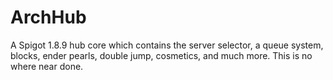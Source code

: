 # ArchHub
A Spigot 1.8.9 hub core which contains the server selector, a queue system, blocks, ender pearls, double jump, cosmetics, and much more. This is no where near done. 

